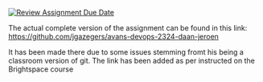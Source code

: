 [![Review Assignment Due Date](https://classroom.github.com/assets/deadline-readme-button-24ddc0f5d75046c5622901739e7c5dd533143b0c8e959d652212380cedb1ea36.svg)](https://classroom.github.com/a/B9F4RYVR)

The actual complete version of the assignment can be found in this link:
https://github.com/jgazegers/avans-devops-2324-daan-jeroen

It has been made there due to some issues stemming fromt his being a classroom version of git.
The link has been added as per instructed on the Brightspace course
